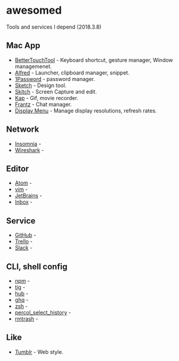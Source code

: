 # awesomed
Tools and services I depend
(2018.3.8)

## Mac App
* [BetterTouchTool](https://www.boastr.net/) - Keyboard shortcut, gesture manager, Window managemenet.
* [Alfred](https://www.alfredapp.com/) - Launcher, clipboard manager, snippet.
* [1Password](https://1password.com/) - password manager.
* [Sketch](https://www.sketchapp.com/) - Design tool.
* [Skitch](https://evernote.com/intl/jp/products/skitch) - Screen Capture and edit.
* [Kap](https://getkap.co/) - Gif, movie recorder.
* [Frantz](https://meetfranz.com/) - Chat manager.
* [Display Menu](http://displaymenu.milchimgemuesefach.de/) - Manage display resolutions, refresh rates.


## Network
* [Insomnia]() -
* [Wireshark]() -

## Editor
* [Atom]() - 
* [vim]() - 
* [JetBrains]() - 
* [Inbox](https://getkap.co/) - 

## Service
* [GitHub]() - 
* [Trello]() - 
* [Slack]() - 


## CLI, shell config
* [npm]() - 
* [tig]() - 
* [hub]() - 
* [ghq]() - 
* [zsh]() - 
* [percol_select_history]() - 
* [rmtrash]() - 


## Like
* [Tumblr]() - Web style.
